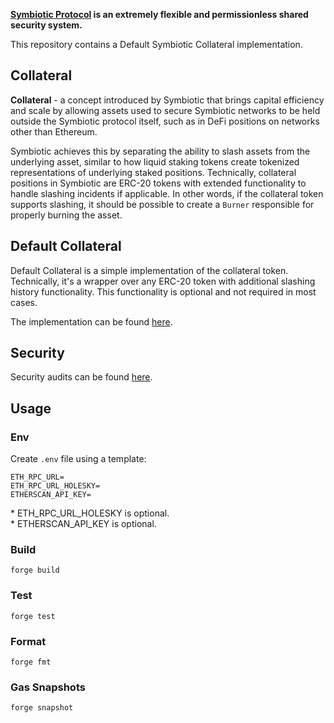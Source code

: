**[Symbiotic Protocol](https://symbiotic.fi) is an extremely flexible and permissionless shared security system.**

This repository contains a Default Symbiotic Collateral implementation.

## Collateral

**Collateral** - a concept introduced by Symbiotic that brings capital efficiency and scale by allowing assets used to secure Symbiotic networks to be held outside the Symbiotic protocol itself, such as in DeFi positions on networks other than Ethereum.

Symbiotic achieves this by separating the ability to slash assets from the underlying asset, similar to how liquid staking tokens create tokenized representations of underlying staked positions. Technically, collateral positions in Symbiotic are ERC-20 tokens with extended functionality to handle slashing incidents if applicable. In other words, if the collateral token supports slashing, it should be possible to create a `Burner` responsible for properly burning the asset.

## Default Collateral

Default Collateral is a simple implementation of the collateral token. Technically, it's a wrapper over any ERC-20 token with additional slashing history functionality. This functionality is optional and not required in most cases.

The implementation can be found [here](./src/contracts/defaultCollateral).

## Security

Security audits can be found [here](./audits).

## Usage

### Env

Create `.env` file using a template:

```
ETH_RPC_URL=
ETH_RPC_URL_HOLESKY=
ETHERSCAN_API_KEY=
```

\* ETH_RPC_URL_HOLESKY is optional.<br/>\* ETHERSCAN_API_KEY is optional.

### Build

```shell
forge build
```

### Test

```shell
forge test
```

### Format

```shell
forge fmt
```

### Gas Snapshots

```shell
forge snapshot
```

